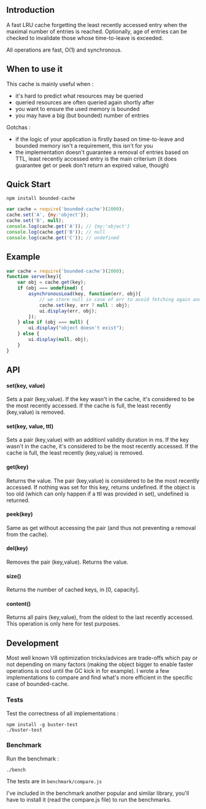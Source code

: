 
## Introduction

A fast LRU cache forgetting the least recently accessed entry when the maximal number of entries is reached. Optionally, age of entries can be checked to invalidate those whose time-to-leave is exceeded.

All operations are fast, O(1) and synchronous.

## When to use it

This cache is mainly useful when :

* it's hard to predict what resources may be queried
* queried resources are often queried again shortly after
* you want to ensure the used memory is bounded
* you may have a big (but bounded) number of entries

Gotchas :

* if the logic of your application is firstly based on time-to-leave and bounded memory isn't a requirement, this isn't for you
* the implementation doesn't guarantee a removal of entries based on TTL, least recently accessed entry is the main criterium (it does guarantee get or peek don't return an expired value, though)

## Quick Start

	npm install bounded-cache
	
```js
var cache = require('bounded-cache')(2000);
cache.set('A', {my:'object'});
cache.set('B', null);
console.log(cache.get('A')); // {my:'object'}
console.log(cache.get('B')); // null
console.log(cache.get('C')); // undefined
```

## Example 

```js
var cache = require('bounded-cache')(2000);
function serve(key){
	var obj = cache.get(key);
	if (obj === undefined) {
		asynchronousLoad(key, function(err, obj){
			// we store null in case of err to avoid fetching again and again
			cache.set(key, err ? null : obj);
			ui.display(err, obj);
		});
	} else if (obj === null) {
		ui.display("object doesn't exist");
	} else {
		ui.display(null, obj);
	}	
}
```

## API

#### set(key, value)

Sets a pair (key,value). If the key wasn't in the cache, it's considered to be the most recently accessed. If the cache is full, the least recently (key,value) is removed.

#### set(key, value, ttl)

Sets a pair (key,value) with an additionl validity duration in ms. If the key wasn't in the cache, it's considered to be the most recently accessed. If the cache is full, the least recently (key,value) is removed.

#### get(key)

Returns the value. The pair (key,value) is considered to be the most recently accessed. If nothing was set for this key, returns undefined. If the object is too old (which can only happen if a ttl was provided in set), undefined is returned.
	
#### peek(key)

Same as get without accessing the pair (and thus not preventing a removal from the cache).
	
#### del(key)

Removes the pair (key,value). Returns the value.
	
#### size()
	
Returns the number of cached keys, in [0, capacity].
	
#### content()

Returns all pairs (key,value), from the oldest to the last recently accessed. This operation is only here for test purposes.

## Development

Most well known V8 optimization tricks/advices are trade-offs which pay or not depending on many factors (making the object bigger to enable faster operations is cool until the GC kick in for example). I wrote a few implementations to compare and find what's more efficient in the specific case of bounded-cache.

### Tests

Test the correctness of all implementations :
	
	npm install -g buster-test
	./buster-test

### Benchmark

Run the benchmark :

	./bench

The tests are in `benchmark/compare.js`

I've included in the benchmark another popular and similar library, you'll have to install it (read the compare.js file) to run the benchmarks.
